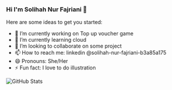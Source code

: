 ### Hi I'm Solihah Nur Fajriani 👋


Here are some ideas to get you started:

- 🔭 I’m currently working on Top up voucher game
- 🌱 I’m currently learning cloud
- 👯 I’m looking to collaborate on some project
- 📫 How to reach me: linkedin @solihah-nur-fajriani-b3a85a175
- 😄 Pronouns: She/Her
- ⚡ Fun fact: I love to do illustration

![GitHub Stats](https://github-readme-stats.vercel.app/api?username=gryto&theme=radical)




